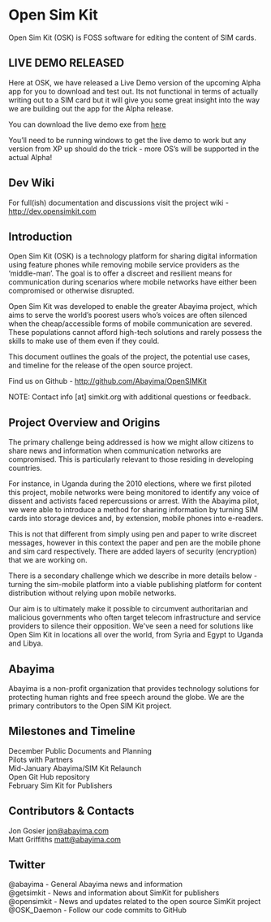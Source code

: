 ﻿Open Sim Kit
============

Open Sim Kit (OSK) is FOSS software for editing the content of SIM cards.


LIVE DEMO RELEASED
------------------

Here at OSK, we have released a Live Demo version of the upcoming Alpha app for you to download and test out. Its not functional in terms of actually writing out to a SIM card but it will give you some great insight into the way we are building out the app for the Alpha release.

You can download the live demo exe from [here](https://github.com/Abayima/OpenSIMKit/blob/livedemo/Executables/OSK_LiveDemo.exe?raw=true)

You’ll need to be running windows to get the live demo to work but any version from XP up should do the trick - more OS’s will be supported in the actual Alpha!


Dev Wiki
--------------

For full(ish) documentation and discussions visit the project wiki - http://dev.opensimkit.com


Introduction
------------

Open Sim Kit (OSK) is a technology platform for sharing digital information using feature phones while removing mobile service providers as the ‘middle-man’. The goal is to offer a discreet and resilient means for communication during scenarios where mobile networks have either been compromised or otherwise disrupted.

Open Sim Kit was developed to enable the greater Abayima project, which aims to serve the world’s poorest users who’s voices are often silenced when the cheap/accessible forms of mobile communication are severed.  These populations cannot afford high-tech solutions and rarely possess the skills to make use of them even if they could.

This document outlines the goals of the project, the potential use cases, and timeline for the release of the open source project.

Find us on Github - http://github.com/Abayima/OpenSIMKit

NOTE: Contact info [at] simkit.org with additional questions or feedback.


Project Overview and Origins
----------------------------

The primary challenge being addressed is how we might allow citizens to share news and information when communication networks are compromised.  This is particularly relevant to those residing in developing countries.  

For instance, in Uganda during the 2010 elections, where we first piloted this project, mobile networks were being monitored to identify any voice of dissent and activists faced repercussions or arrest. With the Abayima pilot, we were able to introduce a method for sharing information by turning SIM cards into storage devices and, by extension, mobile phones into e-readers.

This is not that different from simply using pen and paper to write discreet messages, however in this context the paper and pen are the mobile phone and sim card respectively.  There are added layers of security (encryption) that we are working on. 

There is a secondary challenge which we describe in more details below - turning the sim-mobile platform into a viable publishing platform for content distribution without relying upon mobile networks.

Our aim is to ultimately make it possible to circumvent authoritarian and malicious governments who often target telecom infrastructure and service providers to silence their opposition.  We've seen a need for solutions like Open Sim Kit in locations all over the world, from Syria and Egypt to Uganda and Libya.


Abayima
-------

Abayima is a non-profit organization that provides technology solutions for protecting human rights and free speech around the globe. We are the primary contributors to the Open SIM Kit project.


Milestones and Timeline
-----------------------

December		Public Documents and Planning  
				Pilots with Partners  
Mid-January		Abayima/SIM Kit Relaunch  
				Open Git Hub repository  
February		Sim Kit for Publishers  


Contributors & Contacts
-----------------------
Jon Gosier		jon@abayima.com  
Matt Griffiths	matt@abayima.com  


Twitter
-------
@abayima - General Abayima news and information  
@getsimkit - News and information about SimKit for publishers  
@opensimkit - News and updates related to the open source SimKit project  
@OSK_Daemon - Follow our code commits to GitHub  



